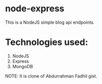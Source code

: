 # node-express
This is a NodeJS simple blog api endpoints.
# Technologies used:
1. NodeJS
2. Express
3. MongoDB

NOTE: It is clone of Abdurrahman Fadhil gist.
